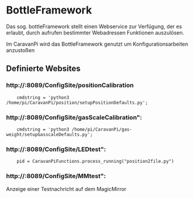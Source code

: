 # BottleFramework

Das sog. bottleFramework stellt einen Webservice zur Verfügung, der es erlaubt, durch aufrufen bestimmter Webadressen Funktionen auszulösen.

Im CaravanPi wird das BottleFramework genutzt um Konfigurationsarbeiten anzustoßen

## Definierte Websites

### http://<IP des CaravanPi>:8089/ConfigSite/positionCalibration

		cmdstring = 'python3 /home/pi/CaravanPi/position/setupPositionDefaults.py';

        
### http://<IP des CaravanPi>:8089/ConfigSite/gasScaleCalibration":
		cmdstring = 'python3 /home/pi/CaravanPi/gas-weight/setupGasscaleDefaults.py';

### http://<IP des CaravanPi>:8089/ConfigSite/LEDtest":
		pid = CaravanPiFunctions.process_running("position2file.py")

### http://<IP des CaravanPi>:8089/ConfigSite/MMtest":

Anzeige einer Testnachricht auf dem MagicMirror
